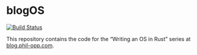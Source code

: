 # blogOS
[![Build Status](https://travis-ci.org/phil-opp/blog_os.svg?branch=master)](https://travis-ci.org/phil-opp/blog_os)

This repository contains the code for the “Writing an OS in Rust” series at [blog.phil-opp.com](http://blog.phil-opp.com).
